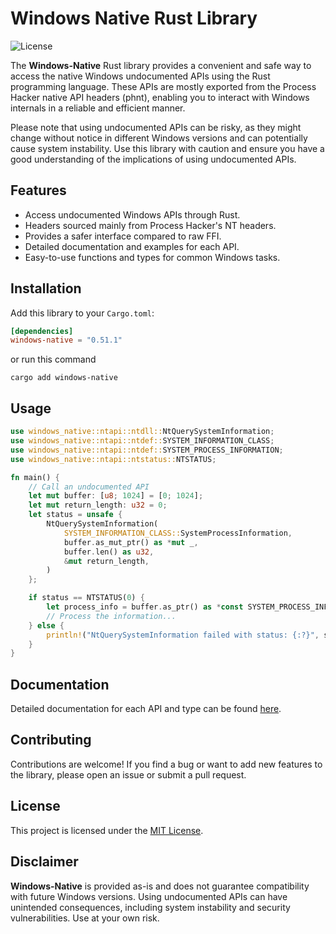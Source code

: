 # Windows Native Rust Library

![License](https://img.shields.io/badge/license-MIT-blue)

The **Windows-Native** Rust library provides a convenient and safe way to access the native Windows undocumented APIs using the Rust programming language. These APIs are mostly exported from the Process Hacker native API headers (phnt), enabling you to interact with Windows internals in a reliable and efficient manner.

Please note that using undocumented APIs can be risky, as they might change without notice in different Windows versions and can potentially cause system instability. Use this library with caution and ensure you have a good understanding of the implications of using undocumented APIs.

## Features

- Access undocumented Windows APIs through Rust.
- Headers sourced mainly from Process Hacker's NT headers.
- Provides a safer interface compared to raw FFI.
- Detailed documentation and examples for each API.
- Easy-to-use functions and types for common Windows tasks.

## Installation

Add this library to your `Cargo.toml`:

```toml
[dependencies]
windows-native = "0.51.1"
```
or run this command

```
cargo add windows-native
```

## Usage

```rust
use windows_native::ntapi::ntdll::NtQuerySystemInformation;
use windows_native::ntapi::ntdef::SYSTEM_INFORMATION_CLASS;
use windows_native::ntapi::ntdef::SYSTEM_PROCESS_INFORMATION;
use windows_native::ntapi::ntstatus::NTSTATUS;

fn main() {
    // Call an undocumented API
    let mut buffer: [u8; 1024] = [0; 1024];
    let mut return_length: u32 = 0;
    let status = unsafe {
        NtQuerySystemInformation(
            SYSTEM_INFORMATION_CLASS::SystemProcessInformation,
            buffer.as_mut_ptr() as *mut _,
            buffer.len() as u32,
            &mut return_length,
        )
    };

    if status == NTSTATUS(0) {
        let process_info = buffer.as_ptr() as *const SYSTEM_PROCESS_INFORMATION;
        // Process the information...
    } else {
        println!("NtQuerySystemInformation failed with status: {:?}", status);
    }
}
```

## Documentation

Detailed documentation for each API and type can be found [here](https://docs.rs/windows-native/).

## Contributing

Contributions are welcome! If you find a bug or want to add new features to the library, please open an issue or submit a pull request.

## License

This project is licensed under the [MIT License](LICENSE).

## Disclaimer

**Windows-Native** is provided as-is and does not guarantee compatibility with future Windows versions. Using undocumented APIs can have unintended consequences, including system instability and security vulnerabilities. Use at your own risk.
